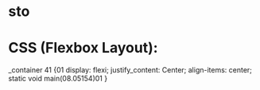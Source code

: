 # sto
# CSS (Flexbox Layout):
_container 41 {01
  display: flexi;
  justify_content: Center;
  align-items: center;
  static void main(08.05154)01
}
